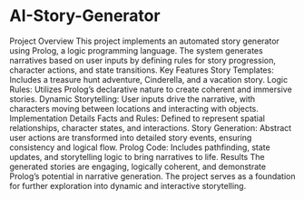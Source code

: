 # AI-Story-Generator
Project Overview
This project implements an automated story generator using Prolog, a logic programming language. The system generates narratives based on user inputs by defining rules for story progression, character actions, and state transitions.
Key Features
Story Templates: Includes a treasure hunt adventure, Cinderella, and a vacation story.
Logic Rules: Utilizes Prolog’s declarative nature to create coherent and immersive stories.
Dynamic Storytelling: User inputs drive the narrative, with characters moving between locations and interacting with objects.
Implementation Details
Facts and Rules: Defined to represent spatial relationships, character states, and interactions.
Story Generation: Abstract user actions are transformed into detailed story events, ensuring consistency and logical flow.
Prolog Code: Includes pathfinding, state updates, and storytelling logic to bring narratives to life.
Results
The generated stories are engaging, logically coherent, and demonstrate Prolog’s potential in narrative generation. The project serves as a foundation for further exploration into dynamic and interactive storytelling.
